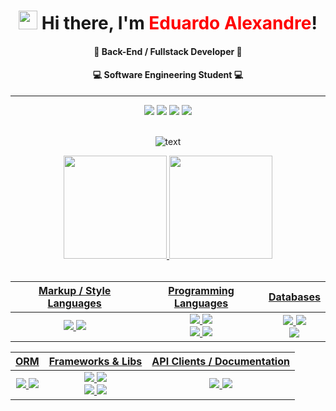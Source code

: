 <div align="center">
  <h1><img src="https://raw.githubusercontent.com/kaueMarques/kaueMarques/master/hi.gif" height="30px"> Hi there, I'm <span style="color:red">Eduardo Alexandre</span>!</h1>
  
  #### 🚀 Back-End / Fullstack Developer 🚀
  #### 💻 Software Engineering Student 💻
  <hr>
  
</div>

<div align="center"> 
   <a href="https://www.linkedin.com/in/eduardo-alexandre025" target="_blank"><img src="https://img.shields.io/badge/-LinkedIn-%230077B5?style=for-the-badge&logo=linkedin&logoColor=white" target="_blank"></a>
   <a href = "mailto:luis.edu.alex@gmail.com"><img src="https://img.shields.io/badge/-Gmail-%23333?style=for-the-badge&logo=gmail&logoColor=white" target="_blank"></a>
  <a href="https://www.instagram.com/luis.edu.alex/" target="_blank"><img src="https://img.shields.io/badge/-Instagram-%23E4405F?style=for-the-badge&logo=instagram&logoColor=white" ></a>
  <a href="https://api.whatsapp.com/send?phone=+5591989333000"><img src="https://img.shields.io/badge/WhatsApp-25D366?style=for-the-badge&logo=whatsapp&logoColor=white"></a>
</div>

<br>
<div align="center">
  
![text](https://media.tenor.com/AKq1UiO-dFAAAAAd/git-merge.gif)

</div>


<div align="center">
<a href="https://github.com/DuAlexandre">
  <img height="165em" src="https://github-readme-stats.vercel.app/api?username=DuAlexandre&show_icons=true&theme=nord&include_all_commits=true&count_private=true"/>
  <img height="165em" src="https://github-readme-stats.vercel.app/api/top-langs/?username=DuAlexandre&layout=compact&langs_count=7&theme=nord"/>
</div>
  
  <br>

  
  <div align="center">
    
  | Markup / Style Languages | Programming Languages | Databases |
  |         :---:            |          :---:        |   :---:   |
  | <img src="https://img.shields.io/badge/HTML5-E34F26?style=for-the-badge&logo=html5&logoColor=white"> <img src="https://img.shields.io/badge/CSS3-1572B6?style=for-the-badge&logo=css3&logoColor=white"> | <img src="https://img.shields.io/badge/JavaScript-323330?style=for-the-badge&logo=javascript&logoColor=F7DF1E"> <img src="https://img.shields.io/badge/TypeScript-007ACC?style=for-the-badge&logo=typescript&logoColor=white"> <br> <img src="https://img.shields.io/badge/PHP-777BB4?style=for-the-badge&logo=php&logoColor=white"> <img src="https://img.shields.io/badge/Node.js-339933?style=for-the-badge&logo=nodedotjs&logoColor=white"> | <img src="https://img.shields.io/badge/MongoDB-4EA94B?style=for-the-badge&logo=mongodb&logoColor=white">  <img src="https://img.shields.io/badge/MySQL-005C84?style=for-the-badge&logo=mysql&logoColor=white"> <br> <img src="https://img.shields.io/badge/SQLite-07405E?style=for-the-badge&logo=sqlite&logoColor=white">   |
  
</div>

<div align="center">
    
  | ORM | Frameworks & Libs | API Clients / Documentation |
  |:---:|        :---:      |           :---:             |
  | <img src="https://img.shields.io/badge/Prisma-3982CE?style=for-the-badge&logo=Prisma&logoColor=white"> <img src="https://img.shields.io/badge/Sequelize-52B0E7?style=for-the-badge&logo=Sequelize&logoColor=white"> | <img src="https://img.shields.io/badge/Bootstrap-563D7C?style=for-the-badge&logo=bootstrap&logoColor=white"> <img src="https://img.shields.io/badge/Express.js-000000?style=for-the-badge&logo=express&logoColor=white"> <br> <img src="https://img.shields.io/badge/Laravel-FF2D20?style=for-the-badge&logo=laravel&logoColor=white"> <img src="https://img.shields.io/badge/React-20232A?style=for-the-badge&logo=react&logoColor=61DAFB"> | <img src="https://img.shields.io/badge/Insomnia-5849be?style=for-the-badge&logo=Insomnia&logoColor=white">  <img src="https://img.shields.io/badge/Postman-FF6C37?style=for-the-badge&logo=Postman&logoColor=white"> |
  
</div>
  


 
  

